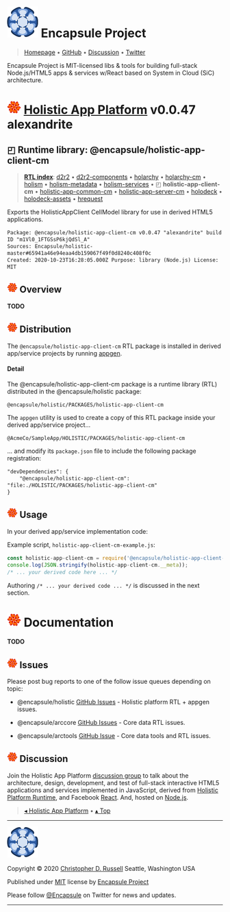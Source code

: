 # [![](ASSETS/blue-burst-encapsule.io-icon-72x72.png "Encapsule Project Homepage")](https://encapsule.io)&nbsp;Encapsule Project

> [Homepage](https://encapsule.io "Encapsule Project Homepage...") &bull; [GitHub](https://github.com/Encapsule "Encapsule Project GitHub...") &bull; [Discussion](https://groups.google.com/a/encapsule.io/forum/#!forum/holistic-app-platform-discussion-group "Holistic app platform discussion group...") &bull; [Twitter](https://twitter.com/Encapsule "Encapsule Project Twitter...")

Encapsule Project is MIT-licensed libs & tools for building full-stack Node.js/HTML5 apps & services w/React based on System in Cloud (SiC) architecture.

# ![](ASSETS/encapsule-holistic-32x32.png)&nbsp;[Holistic App Platform](../../README.md#encapsule-project "Back to the Holistic App Platform README...") v0.0.47 alexandrite

## &#x25F0; Runtime library: @encapsule/holistic-app-client-cm

> [**RTL index**](../../README.md#holistic-platform-runtime "Jump back to the RTL index..."): [d2r2](../d2r2/README.md#encapsule-project "Jump to d2r2 README...") &bull; [d2r2-components](../d2r2-components/README.md#encapsule-project "Jump to d2r2-components README...") &bull; [holarchy](../holarchy/README.md#encapsule-project "Jump to holarchy README...") &bull; [holarchy-cm](../holarchy-cm/README.md#encapsule-project "Jump to holarchy-cm README...") &bull; [holism](../holism/README.md#encapsule-project "Jump to holism README...") &bull; [holism-metadata](../holism-metadata/README.md#encapsule-project "Jump to holism-metadata README...") &bull; [holism-services](../holism-services/README.md#encapsule-project "Jump to holism-services README...") &bull; &#x25F0; **holistic-app-client-cm** &bull; [holistic-app-common-cm](../holistic-app-common-cm/README.md#encapsule-project "Jump to holistic-app-common-cm README...") &bull; [holistic-app-server-cm](../holistic-app-server-cm/README.md#encapsule-project "Jump to holistic-app-server-cm README...") &bull; [holodeck](../holodeck/README.md#encapsule-project "Jump to holodeck README...") &bull; [holodeck-assets](../holodeck-assets/README.md#encapsule-project "Jump to holodeck-assets README...") &bull; [hrequest](../hrequest/README.md#encapsule-project "Jump to hrequest README...")

Exports the HolisticAppClient CellModel library for use in derived HTML5 applications.

```
Package: @encapsule/holistic-app-client-cm v0.0.47 "alexandrite" build ID "m1Vl0_1FTGSsP6kjQdSl_A"
Sources: Encapsule/holistic-master#65941a46e94eaa4db159067f49f0d8240c408f0c
Created: 2020-10-23T16:28:05.000Z Purpose: library (Node.js) License: MIT
```

## ![](ASSETS/encapsule-holistic-24x24.png)&nbsp;Overview

**TODO**

## ![](ASSETS/encapsule-holistic-24x24.png)&nbsp;Distribution

The `@encapsule/holistic-app-client-cm` RTL package is installed in derived app/service projects by running [appgen](../../README#appgen-utility "Jump to appgen documentation...").

#### Detail

The @encapsule/holistic-app-client-cm package is a runtime library (RTL) distributed in the @encapsule/holistic package:

```
@encapsule/holistic/PACKAGES/holistic-app-client-cm
```

The `appgen` utility is used to create a copy of this RTL package inside your derived app/service project...

```
@AcmeCo/SampleApp/HOLISTIC/PACKAGES/holistic-app-client-cm
```

... and modify its `package.json` file to include the following package registration:

```
"devDependencies": {
    "@encapsule/holistic-app-client-cm": "file:./HOLISTIC/PACKAGES/holistic-app-client-cm"
}
```

## ![](ASSETS/encapsule-holistic-24x24.png)&nbsp;Usage

In your derived app/service implementation code:

Example script, `holistic-app-client-cm-example.js`:

```JavaScript
const holistic-app-client-cm = require('@encapsule/holistic-app-client-cm');
console.log(JSON.stringify(holistic-app-client-cm.__meta));
/* ... your derived code here ... */
```

Authoring `/* ... your derived code ... */` is discussed in the next section.

# ![](ASSETS/encapsule-holistic-32x32.png)&nbsp;Documentation

**TODO**

## ![](ASSETS/encapsule-holistic-24x24.png)&nbsp;Issues

Please post bug reports to one of the follow issue queues depending on topic:

- @encapsule/holistic [GitHub Issues](https://github.com/Encapsule/holistic/issues) - Holistic platform RTL + appgen issues.

- @encapsule/arccore [GitHub Issues](https://github.com/Encapsule/ARCcore/issues) - Core data RTL issues.

- @encapsule/arctools [GitHub Issue](https://github.com/Encapsule/ARCtools/issues) - Core data tools and RTL issues.

## ![](ASSETS/encapsule-holistic-24x24.png)&nbsp;Discussion

Join the Holistic App Platform [discussion group](https://groups.google.com/a/encapsule.io/forum/#!forum/holistic-app-platform-discussion-group "Holistic app platform discussion group...") to talk about the architecture, design, development, and test of full-stack interactive HTML5 applications and services implemented in JavaScript, derived from [Holistic Platform Runtime](#holistic-platform-runtime), and Facebook [React](https://reactjs.org). And, hosted on [Node.js](https://nodejs.org).

> [&#9666; Holistic App Platform](../../README.md "Back to the main Holistic App Platform REAMDE...") &bull; [&#9652; Top](#encapsule-project "Scroll to the top of the page...")

<hr>

[![Encapsule Project](ASSETS/blue-burst-encapsule.io-icon-72x72.png "Encapsule Project")](https://encapsule.io)

Copyright &copy; 2020 [Christopher D. Russell](https://github.com/ChrisRus) Seattle, Washington USA

Published under [MIT](LICENSE) license by [Encapsule Project](https://encapsule.io)

Please follow [@Encapsule](https://twitter.com/encapsule) on Twitter for news and updates.

<hr>